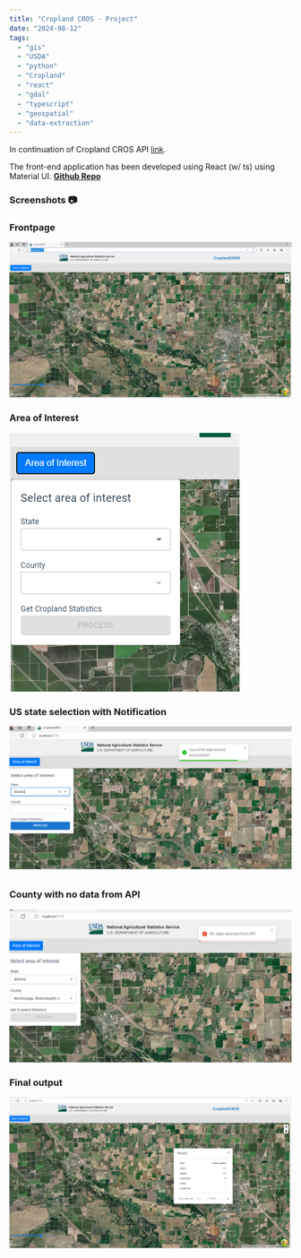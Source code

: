 ```yaml
---
title: "Cropland CROS - Project"
date: "2024-08-12" 
tags:
  - "gis"
  - "USDA"
  - "python"
  - "Cropland"
  - "react"
  - "gdal"
  - "typescript"
  - "geospatial"
  - "data-extraction"
---
```




In continuation of Cropland CROS API [link](https://iamlaksh1.github.io/site/an-api-with-geospatial-capabilities-using-pixi/). 

The front-end application has been developed using React (w/ ts) using Material UI. **[Github Repo](https://github.com/iamlaksh1/cropland-ui)**


<h3>Screenshots 📷</h3>

<h3>Frontpage</h3>

![FrontPage](https://raw.githubusercontent.com/iamlaksh1/cropland-ui/main/documentation/Page1.png)


<h3>Area of Interest</h3>

![Area of Interest](https://raw.githubusercontent.com/iamlaksh1/cropland-ui/main/documentation/area-of-interest.png)


<h3>US state selection with Notification</h3>

![US state](https://raw.githubusercontent.com/iamlaksh1/cropland-ui/main/documentation/state-selection.png)


<h3>County with no data from API</h3>

![County](https://raw.githubusercontent.com/iamlaksh1/cropland-ui/main/documentation/county-no-data.png)


<h3>Final output</h3>

![County](https://raw.githubusercontent.com/iamlaksh1/cropland-ui/main/documentation/output.png)

